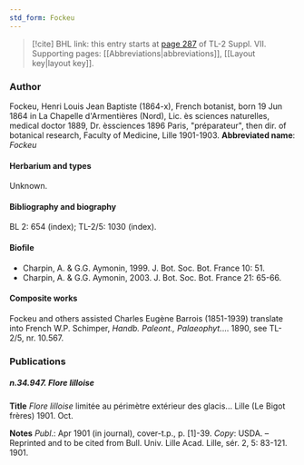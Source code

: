 ```yaml
---
std_form: Fockeu
---
```


> [!cite] BHL link: this entry starts at [page 287](https://www.biodiversitylibrary.org/page/33259791) of TL-2 Suppl. VII.
> Supporting pages: [[Abbreviations|abbreviations]], [[Layout key|layout key]].

### Author

Fockeu, Henri Louis Jean Baptiste (1864-x), French botanist, born 19 Jun 1864 in La Chapelle d'Armentières (Nord), Lic. ès sciences naturelles, medical doctor 1889, Dr. èssciences 1896 Paris, "préparateur", then dir. of botanical research, Faculty of Medicine, Lille 1901-1903. 
**Abbreviated name**: *Fockeu*

#### Herbarium and types

Unknown.

#### Bibliography and biography

BL 2: 654 (index); TL-2/5: 1030 (index).

#### Biofile

- Charpin, A. & G.G. Aymonin, 1999. J. Bot. Soc. Bot. France 10: 51.
- Charpin, A. & G.G. Aymonin, 2003. J. Bot. Soc. Bot. France 21: 65-66.

#### Composite works

Fockeu and others assisted Charles Eugène Barrois (1851-1939) translate into French W.P. Schimper, *Handb. Paleont., Palaeophyt.*... 1890, see TL-2/5, nr. 10.567.

### Publications

##### n.34.947. Flore lilloise

**Title**
*Flore lilloise* limitée au périmètre extérieur des glacis... Lille (Le Bigot frères) 1901. Oct.

**Notes**
*Publ*.: Apr 1901 (in journal), cover-t.p., p. \[1\]-39. *Copy*: USDA. – Reprinted and to be cited from Bull. Univ. Lille Acad. Lille, sér. 2, 5: 83-121. 1901.

